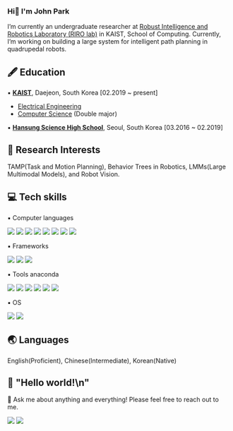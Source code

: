 ### Hi👋 I'm John Park
I’m currently an undergraduate researcher at <a href="https://rirolab.kaist.ac.kr/">Robust Intelligence and Robotics Laboratory (RIRO lab)</a> in KAIST, School of Computing.
Currently, I’m working on building a large system for intelligent path planning in quadrupedal robots.

## 🖋️ **Education**
▪︎ **<a href="https://www.kaist.ac.kr/en/">KAIST</a>**, Daejeon, South Korea [02.2019 ~ present]
  - <a href="https://ee.kaist.ac.kr/en/">Electrical Engineering</a>
  - <a href="https://cs.kaist.ac.kr/">Computer Science</a> (Double major)

▪︎ **<a href="https://hansungsh.sen.hs.kr/">Hansung Science High School</a>**, Seoul, South Korea [03.2016 ~ 02.2019]

## 🔭 **Research Interests**
TAMP(Task and Motion Planning), Behavior Trees in Robotics, LMMs(Large Multimodal Models), and Robot Vision.

## 💻 **Tech skills**
▪︎ Computer languages

<img src="https://img.shields.io/badge/C-A8B9CC?style=plastic&logo=c&logoColor=white">  <img src="https://img.shields.io/badge/C++-00599C?style=plastic&logo=c%2B%2B&logoColor=white">  <img src="https://img.shields.io/badge/Python-3776AB?style=pastic&logo=Python&logoColor=white">  <img src="https://img.shields.io/badge/Java-007396?style=plastic&logo=Java&logoColor=white">  <img src="https://img.shields.io/badge/JavaScript-F7DF1E?style=plastic&logo=javascript&logoColor=white">  <img src="https://img.shields.io/badge/TypeScript-3178C6?style=plastic&logo=typescript&logoColor=white">  <img src="https://img.shields.io/badge/Scala-DC322F?style=plastic&logo=scala&logoColor=white">  <img src="https://img.shields.io/badge/React-61DAFB?style=plastic&logo=react&logoColor=white">  

▪︎ Frameworks

<img src="https://img.shields.io/badge/PyTorch-EE4C2C?style=plastic&logo=pytorch&logoColor=white">  <img src="https://img.shields.io/badge/ROS-22314E?style=plastic&logo=ros&logoColor=white"> <img src="https://img.shields.io/badge/React Native-61DAFB?style=plastic&logo=react&logoColor=white">

▪︎ Tools anaconda

<img src="https://img.shields.io/badge/Vim-019733?style=plastic&logo=vim&logoColor=white">  <img src="https://img.shields.io/badge/Git-F05032?style=plastic&logo=git&logoColor=white"> 
 <img src="https://img.shields.io/badge/Anaconda-44A833?style=plastic&logo=anaconda&logoColor=white">  <img src="https://img.shields.io/badge/Docker-2496ED?style=plastic&logo=docker&logoColor=white">  <img src="https://img.shields.io/badge/Google Colab-F9AB00?style=plastic&logo=googlecolab&logoColor=white">  <img src="https://img.shields.io/badge/AdobeXD-FF61F6?style=plastic&logo=adobexd&logoColor=white">  

▪︎ OS

<img src="https://img.shields.io/badge/Linux-FCC624?style=plastic&logo=linux&logoColor=white">  <img src="https://img.shields.io/badge/macOS-000000?style=plastic&logo=macos&logoColor=white">


## 🌏 **Languages**
English(Proficient), Chinese(Intermediate), Korean(Native)

## 🔗 **"Hello world!\n"**
💬 Ask me about anything and everything! Please feel free to reach out to me.

<a href="https://www.linkedin.com/in/yohanpark00/"><img src="https://img.shields.io/badge/LinkedIn-0A66C2?style=pastic&logo=LinkedIn&logoColor=white&link=https://www.linkedin.com/in/yohanpark00/"/></a>  <a href="mr.thinkdifferent@gmail.com"><img src="https://img.shields.io/badge/mr.thinkdifferent@gmail.com-EA4335?style=pastic&logo=Gmail&logoColor=white&link=mr.thinkdifferent@gmail.com"/></a>
